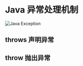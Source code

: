 # Java 异常处理机制

![Java Exception](/Users/codeme/IdeaProjects/java-example/doc/assets/JavaException.png)

## throws 声明异常

## throw 抛出异常

